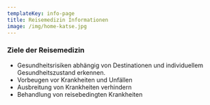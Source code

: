 ```yaml
---
templateKey: info-page
title: Reisemedizin Informationen
image: /img/home-katse.jpg
---
```


### Ziele der Reisemedizin
- Gesundheitsrisiken abhängig von Destinationen und individuellem Gesundheitszustand erkennen.
- Vorbeugen vor Krankheiten und Unfällen
- Ausbreitung von Krankheiten verhindern
- Behandlung von reisebedingten Krankheiten

